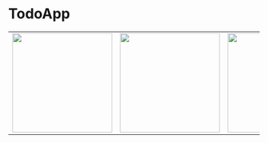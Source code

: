 # TodoApp

<table>
  <tr>
    <td align="center">
      <img src="https://github.com/tutunamayanlar2021/TodoApp/assets/63172521/a6bdb88a-a264-4994-a3d2-4a86e6f1d5ea" width="200px">
    </td>
    <td align="center">
      <img src="https://github.com/tutunamayanlar2021/TodoApp/assets/63172521/cf58035a-9146-4321-aaa0-7724a7695f73" width="200px">
    </td>
    <td align="center">
      <img src="https://github.com/tutunamayanlar2021/TodoApp/assets/63172521/e0c11ec9-f9c6-4a14-a01e-5ebfea07d67b" width="200px">
    </td>
  </tr>
</table>
